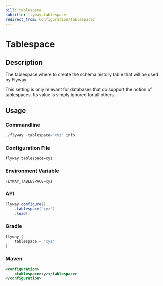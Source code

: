 ```yaml
---
pill: tablespace
subtitle: flyway.tablespace
redirect_from: Configuration/tablespace/
---
```


# Tablespace

## Description
The tablespace where to create the schema history table that will be used by Flyway.

This setting is only relevant for databases that do support the notion of tablespaces. Its value is simply ignored for all others.

## Usage

### Commandline
```powershell
./flyway -tablespace="xyz" info
```

### Configuration File
```properties
flyway.tablespace=xyz
```

### Environment Variable
```properties
FLYWAY_TABLESPACE=xyz
```

### API
```java
Flyway.configure()
    .tablespace("xyz")
    .load()
```

### Gradle
```groovy
flyway {
    tablespace = 'xyz'
}
```

### Maven
```xml
<configuration>
    <tablespace>xyz</tablespace>
</configuration>
```
